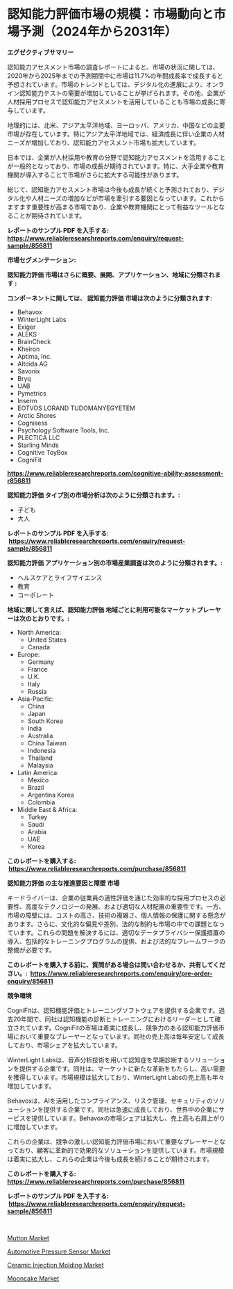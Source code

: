 <p><h1>認知能力評価市場の規模：市場動向と市場予測（2024年から2031年）</h1></p><p><strong>エグゼクティブサマリー</strong></p>
<p><p>認知能力アセスメント市場の調査レポートによると、市場の状況に関しては、2020年から2025年までの予測期間中に市場は11.7%の年間成長率で成長すると予想されています。市場のトレンドとしては、デジタル化の進展により、オンライン認知能力テストの需要が増加していることが挙げられます。その他、企業が人材採用プロセスで認知能力アセスメントを活用していることも市場の成長に寄与しています。</p><p>地理的には、北米、アジア太平洋地域、ヨーロッパ、アメリカ、中国などの主要市場が存在しています。特にアジア太平洋地域では、経済成長に伴い企業の人材ニーズが増加しており、認知能力アセスメント市場も拡大しています。</p><p>日本では、企業が人材採用や教育の分野で認知能力アセスメントを活用することが一般的となっており、市場の成長が期待されています。特に、大手企業や教育機関が導入することで市場がさらに拡大する可能性があります。</p><p>総じて、認知能力アセスメント市場は今後も成長が続くと予測されており、デジタル化や人材ニーズの増加などが市場を牽引する要因となっています。これからますます重要性が高まる市場であり、企業や教育機関にとって有益なツールとなることが期待されています。</p></p>
<p><strong>レポートのサンプル PDF を入手する: <a href="https://www.reliableresearchreports.com/enquiry/request-sample/856811">https://www.reliableresearchreports.com/enquiry/request-sample/856811</a></strong></p>
<p><strong>市場セグメンテーション:</strong></p>
<p><strong> 認知能力評価 市場はさらに概要、展開、アプリケーション、地域に分類されます :</strong></p>
<p><strong>コンポーネントに関しては、 認知能力評価 市場は次のように分類されます: &nbsp;</strong></p>
<p><ul><li>Behavox</li><li>WinterLight Labs</li><li>Exiger</li><li>ALEKS</li><li>BrainCheck</li><li>Kheiron</li><li>Aptima, Inc.</li><li>Altoida AG</li><li>Savonix</li><li>Bryq</li><li>UAB</li><li>Pymetrics</li><li>Inserm</li><li>EOTVOS LORAND TUDOMANYEGYETEM</li><li>Arctic Shores</li><li>Cognisess</li><li>Psychology Software Tools, Inc.</li><li>PLECTICA LLC</li><li>Starling Minds</li><li>Cognitive ToyBox</li><li>CogniFit</li></ul></p>
<p><strong><a href="https://www.reliableresearchreports.com/cognitive-ability-assessment-r856811">https://www.reliableresearchreports.com/cognitive-ability-assessment-r856811</a></strong></p>
<p><strong> 認知能力評価 タイプ別の市場分析は次のように分類されます。:</strong></p>
<p><ul><li>子ども</li><li>大人</li></ul></p>
<p><strong>レポートのサンプル PDF を入手する: &nbsp;<a href="https://www.reliableresearchreports.com/enquiry/request-sample/856811">https://www.reliableresearchreports.com/enquiry/request-sample/856811</a></strong></p>
<p><strong> 認知能力評価 アプリケーション別の市場産業調査は次のように分類されます。:</strong></p>
<p><ul><li>ヘルスケアとライフサイエンス</li><li>教育</li><li>コーポレート</li></ul></p>
<p><strong>地域に関して言えば、認知能力評価 地域ごとに利用可能なマーケットプレーヤーは次のとおりです。:</strong></p>
<p><ul>
    <li>
        North America:
        <ul>
            <li>United States</li>
            <li>Canada</li>
        </ul>
    </li>
    <li>
        Europe:
        <ul>
            <li>Germany</li>
            <li>France</li>
            <li>U.K.</li>
            <li>Italy</li>
            <li>Russia</li>
        </ul>
    </li>
    <li>
        Asia-Pacific:
        <ul>
            <li>China</li>
            <li>Japan</li>
            <li>South Korea</li>
            <li>India</li>
            <li>Australia</li>
            <li>China Taiwan</li>
            <li>Indonesia</li>
            <li>Thailand</li>
            <li>Malaysia</li>
        </ul>
    </li>
    <li>
        Latin America:
        <ul>
            <li>Mexico</li>
            <li>Brazil</li>
            <li>Argentina Korea</li>
            <li>Colombia</li>
        </ul>
    </li>
    <li>
        Middle East & Africa:
        <ul>
            <li>Turkey</li>
            <li>Saudi</li>
            <li>Arabia</li>
            <li>UAE</li>
            <li>Korea</li>
        </ul>
    </li>
    </ul></p>
<p><strong>このレポートを購入する: &nbsp;<a href="https://www.reliableresearchreports.com/purchase/856811">https://www.reliableresearchreports.com/purchase/856811</a></strong></p>
<p><strong>認知能力評価 の主な推進要因と障壁 市場</strong></p>
<p><p>キードライバーは、企業の従業員の適性評価を通じた効率的な採用プロセスの必要性、高度なテクノロジーの発展、および適切な人材配置の重要性です。一方、市場の障壁には、コストの高さ、技術の複雑さ、個人情報の保護に関する懸念があります。さらに、文化的な偏見や差別、法的な制約も市場の中での課題となっています。これらの問題を解決するには、適切なデータプライバシー保護措置の導入、包括的なトレーニングプログラムの提供、および法的なフレームワークの整備が必要です。</p></p>
<p><strong>このレポートを購入する前に、質問がある場合は問い合わせるか、共有してください。:&nbsp; <a href="https://www.reliableresearchreports.com/enquiry/pre-order-enquiry/856811">https://www.reliableresearchreports.com/enquiry/pre-order-enquiry/856811</a></strong></p>
<p><strong>競争環境</strong></p>
<p><p>CogniFitは、認知機能評価とトレーニングソフトウェアを提供する企業です。過去20年間で、同社は認知機能の診断とトレーニングにおけるリーダーとして確立されています。CogniFitの市場は着実に成長し、競争力のある認知能力評価市場において重要なプレーヤーとなっています。同社の売上高は毎年安定して成長しており、市場シェアを拡大しています。</p><p>WinterLight Labsは、音声分析技術を用いて認知症を早期診断するソリューションを提供する企業です。同社は、マーケットに新たな革新をもたらし、高い需要を獲得しています。市場規模は拡大しており、WinterLight Labsの売上高も年々増加しています。</p><p>Behavoxは、AIを活用したコンプライアンス、リスク管理、セキュリティのソリューションを提供する企業です。同社は急速に成長しており、世界中の企業にサービスを提供しています。Behavoxの市場シェアは拡大し、売上高も右肩上がりに増加しています。</p><p>これらの企業は、競争の激しい認知能力評価市場において重要なプレーヤーとなっており、顧客に革新的で効果的なソリューションを提供しています。市場規模は着実に拡大し、これらの企業は今後も成長を続けることが期待されます。</p></p>
<p><strong>このレポートを購入する: &nbsp; <a href="https://www.reliableresearchreports.com/purchase/856811">https://www.reliableresearchreports.com/purchase/856811</a></strong></p>
<p><strong>レポートのサンプル PDF を入手する: &nbsp;<a href="https://www.reliableresearchreports.com/enquiry/request-sample/856811">https://www.reliableresearchreports.com/enquiry/request-sample/856811</a></strong><strong></strong></p>
<p>&nbsp;</p>
<p><p><a href="https://github.com/ChiragRp1/Market-Research-Report-List-4/blob/main/mutton-market.md">Mutton Market</a></p><p><a href="https://www.linkedin.com/pulse/automotive-pressure-sensor-market-research-report-key-successful-mkd2c?trackingId=L%2Fc78biosBHFq9cY0vHi5A%3D%3D">Automotive Pressure Sensor Market</a></p><p><a href="https://www.linkedin.com/pulse/ceramic-injection-molding-market-size-2024-2031-global-industrial-kj6nf?trackingId=%2FcBZe6Kc6z%2Fg6s6C9DMA5A%3D%3D">Ceramic Injection Molding Market</a></p><p><a href="https://github.com/abdelrhmankishk22/Market-Research-Report-List-3/blob/main/mooncake-market.md">Mooncake Market</a></p></p>